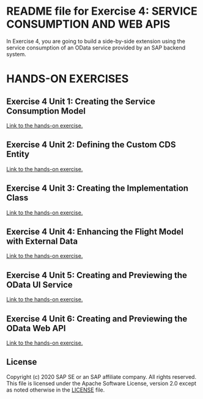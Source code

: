 # README file for Exercise 4: SERVICE CONSUMPTION AND WEB APIS
In Exercise 4, you are going to build a side-by-side extension using the service consumption of an OData service provided by an SAP backend system. 


# HANDS-ON EXERCISES

## Exercise 4 Unit 1: Creating the Service Consumption Model 
[Link to the hands-on exercise.](unit1.md)

## Exercise 4 Unit 2: Defining the Custom CDS Entity 
[Link to the hands-on exercise.](unit2.md)
    
## Exercise 4 Unit 3: Creating the Implementation Class  
[Link to the hands-on exercise.](unit4.md)
    
## Exercise 4 Unit 4: Enhancing the Flight Model with External Data
[Link to the hands-on exercise.](unit4.md)
    
## Exercise 4 Unit 5: Creating and Previewing the OData UI Service   
[Link to the hands-on exercise.](unit5.md)
     
## Exercise 4 Unit 6: Creating and Previewing the OData Web API
[Link to the hands-on exercise.](unit6.md)


## License
Copyright (c) 2020 SAP SE or an SAP affiliate company. All rights reserved. This file is licensed under the Apache Software License, version 2.0 except as noted otherwise in the [LICENSE](LICENSES/Apache-2.0.txt) file.
